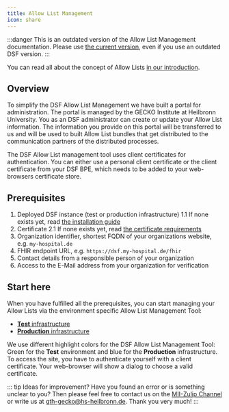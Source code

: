 ```yaml
---
title: Allow List Management
icon: share
---
```


:::danger
This is an outdated version of the Allow List Management documentation. Please use [the current version](/stable/maintain/allowList-mgm), even if you use an outdated DSF version.
:::

You can read all about the concept of Allow Lists [in our introduction](/intro/info/allowList.md).

## Overview
To simplify the DSF Allow List Management we have built a portal for administration. The portal is managed by the GECKO Institute at Heilbronn University. You as an DSF administrator can create or update your Allow List information. The information you provide on this portal will be transferred to us and will be used to built Allow List bundles that get distributed to the communication partners of the distributed processes. 

The DSF Allow List management tool uses client certificates for authentication. You can either use a personal client certificate or the client certificate from your DSF BPE, which needs to be added to your web-browsers certificate store.


## Prerequisites
1. Deployed DSF instance (test or production infrastructure)
    1.1  If none exists yet, read [the installation guide](install)
2. Certificate 
    2.1  If none exists yet, read [the certificate requirements](install#client-server-certificates)
3. Organization identifier, shortest FQDN of your organizations website, e.g. `my-hospital.de`
4. FHIR endpoint URL, e.g. `https://dsf.my-hospital.de/fhir`
5. Contact details from a responsible person of your organization
6. Access to the E-Mail address from your organization for verification 
 

## Start here
When you have fulfilled all the prerequisites, you can start managing your Allow Lists via the environment specific Allow List Management Tool:

- [**Test** infrastructure](https://allowlist-test.gecko.hs-heilbronn.de)
- [**Production** infrastructure](https://allowlist.gecko.hs-heilbronn.de)

We use different highlight colors for the DSF Allow List Management Tool: Green for the **Test** environment and blue for the **Production** infrastructure. To access the site, you have to authenticate yourself with a client certificate. Your web-browser will show a dialog to choose a valid certificate.

::: tip Ideas for improvement?
Have you found an error or is something unclear to you? Then please feel free to contact us on the <a href="https://mii.zulipchat.com/#narrow/stream/392426-Data-Sharing-Framework-.28DSF.29">MII-Zulip Channel</a> or write us at <a href="mailto:dsf-gecko@hs-heilbronn.de">gth-gecko@hs-heilbronn.de</a>. Thank you very much!
:::
